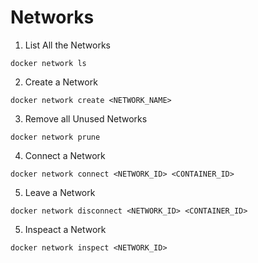 # Networks

1. List All the Networks

```
docker network ls
```

2. Create a Network

```
docker network create <NETWORK_NAME>
```

3. Remove all Unused Networks

```
docker network prune
```

4. Connect a Network

```
docker network connect <NETWORK_ID> <CONTAINER_ID>
```

5. Leave a Network

```
docker network disconnect <NETWORK_ID> <CONTAINER_ID>
```

5. Inspeact a Network

```
docker network inspect <NETWORK_ID>
```